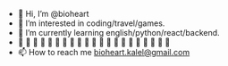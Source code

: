 - 👋 Hi, I’m @bioheart
- 👀 I’m interested in coding/travel/games.
- 🌱 I’m currently learning english/python/react/backend.
- 💞️ 💞️ 💞️ 💞️ 💞️ 💞️ 💞️ 💞️ 💞️ 💞️ 💞️ 💞️ 💞️ 💞️ 💞️ 💞️ 💞️ 💞️ 💞️ 💞️ 💞️
- 📫 How to reach me bioheart.kalel@gmail.com

<!---
bioheart/bioheart is a ✨ special ✨ repository because its `README.md` (this file) appears on your GitHub profile.
You can click the Preview link to take a look at your changes.
--->
